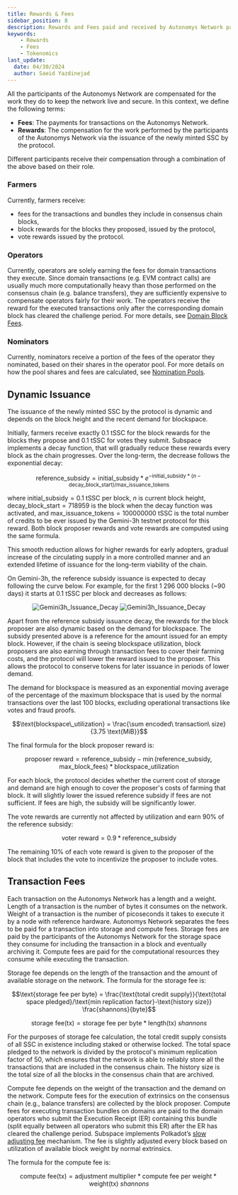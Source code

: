 ```yaml
---
title: Rewards & Fees
sidebar_position: 8
description: Rewards and Fees paid and received by Autonomys Network participants
keywords:
    - Rewards
    - Fees
    - Tokenomics
last_update:
  date: 04/30/2024
  author: Saeid Yazdinejad
---
```


All the participants of the Autonomys Network are compensated for the work they do to keep the network live and secure. In this context, we define the following terms:
- **Fees**: The payments for transactions on the Autonomys Network.
- **Rewards**: The compensation for the work performed by the participants of the Autonomys Network via the issuance of the newly minted SSC by the protocol.

Different participants receive their compensation through a combination of the above based on their role.

### Farmers

Currently, farmers receive: 
- fees for the transactions and bundles they include in consensus chain blocks,
- block rewards for the blocks they proposed, issued by the protocol,
- vote rewards issued by the protocol.

### Operators 

Currently, operators are solely earning the fees for domain transactions they execute. Since domain transactions (e.g. EVM contract calls) are usually much more computationally heavy than those performed on the consensus chain (e.g. balance transfers), they are sufficiently expensive to compensate operators fairly for their work. The operators receive the reward for the executed transactions only after the corresponding domain block has cleared the challenge period. For more details, see [Domain Block Fees](/docs/decex/domains/workflow.md#domain-block-fees).

### Nominators

Currently, nominators receive a portion of the fees of the operator they nominated, based on their shares in the operator pool. For more details on how the pool shares and fees are calculated, see [Nomination Pools](/docs/decex/staking.md#nomination-pools).

## Dynamic Issuance

The issuance of the newly minted SSC by the protocol is dynamic and depends on the block height and the recent demand for blockspace.

Initially, farmers receive exactly 0.1 tSSC for the block rewards for the blocks they propose and 0.1 tSSC for votes they submit. Subspace implements a decay function, that will gradually reduce these rewards every block as the chain progresses. Over the long-term, the decrease follows the exponential decay:

$$\text{reference\_subsidy}=\text{initial\_subsidy}*e^{-\text{initial\_subsidy}*(n-\text{decay\_block\_start})/\text{max\_issuance\_tokens}}$$

where $\text{initial\_subsidy}=0.1$ tSSC per block, $n$ is current block height, $\text{decay\_block\_start}=718 959$ is the block when the decay function was activated, and $\text{max\_issuance\_tokens}=100 000 000$ tSSC is the total number of credits to be ever issued by the Gemini-3h testnet protocol for this reward. Both block proposer rewards and vote rewards are computed using the same formula.

This smooth reduction allows for higher rewards for early adopters, gradual increase of the circulating supply in a more controlled manner and an extended lifetime of issuance for the long-term viability of the chain.

On Gemini-3h, the reference subsidy issuance is expected to decay following the curve below. For example, for the first 1 296 000 blocks (~90 days) it starts at 0.1 tSSC per block and decreases as follows:

<div align="center">
    <img src="/img/Gemini3h_Issuance_Decay-light.svg#gh-light-mode-only" alt="Gemini3h_Issuance_Decay" />
    <img src="/img/Gemini3h_Issuance_Decay-dark.svg#gh-dark-mode-only" alt="Gemini3h_Issuance_Decay" />
</div>

Apart from the reference subsidy issuance decay, the rewards for the block proposer are also dynamic based on the demand for blockspace. The subsidy presented above is a reference for the amount issued for an empty block. However, if the chain is seeing blockspace utilization, block proposers are also earning through transaction fees to cover their farming costs, and the protocol will lower the reward issued to the proposer. This allows the protocol to conserve tokens for later issuance in periods of lower demand. 

The demand for blockspace is measured as an exponential moving average of the percentage of the maximum blockspace that is used by the normal transactions over the last 100 blocks, excluding operational transactions like votes and fraud proofs. 

$$\text{blockspace\_utilization} = \frac{\sum encoded\ transaction\ size}{3.75 \text{MiB}}$$

The final formula for the block proposer reward is:

$$\text{proposer reward}=\text{reference\_subsidy}-\min(\text{reference\_subsidy},\text{max\_block\_fees})*\text{blockspace\_utilization}$$

For each block, the protocol decides whether the current cost of storage and demand are high enough to cover the proposer's costs of farming that block. It will slightly lower the issued reference subsidy if fees are not sufficient. If fees are high, the subsidy will be significantly lower.

The vote rewards are currently not affected by utilization and earn 90% of the reference subsidy:

$$\text{voter reward}=0.9*\text{reference\_subsidy}$$

The remaining 10% of each vote reward is given to the proposer of the block that includes the vote to incentivize the proposer to include votes.

## Transaction Fees

Each transaction on the Autonomys Network has a length and a weight. Length of a transaction is the number of bytes it consumes on the network. Weight of a transaction is the number of picoseconds it takes to execute it by a node with reference hardware.
Autonomys Network separates the fees to be paid for a transaction into storage and compute fees. Storage fees are paid by the participants of the Autonomys Network for the storage space they consume for including the transaction in a block and eventually archiving it. Compute fees are paid for the computational resources they consume while executing the transaction.

Storage fee depends on the length of the transaction and the amount of available storage on the network. The formula for the storage fee is:

$$\text{storage fee per byte}  = \frac{\text{total credit supply}}{\text{total space pledged}/\text{min replication factor}-\text{history size}} \frac{shannons}{byte}$$ 

$$\text{storage fee} \left(\text{tx}\right) = \text{storage fee per byte}*\text{length(tx)}\ shannons$$

For the purposes of storage fee calculation, the total credit supply consists of all SSC in existence including staked or otherwise locked. The total space pledged to the network is divided by the protocol's minimum replication factor of 50, which ensures that the network is able to reliably store all the transactions that are included in the consensus chain. The history size is the total size of all the blocks in the consensus chain that are archived.

Compute fee depends on the weight of the transaction and the demand on the network. Compute fees for the execution of extrinsics on the consensus chain (e.g., balance transfers) are collected by the block proposer. 
Compute fees for executing transaction bundles on domains are paid to the domain operators who submit the Execution Receipt (ER) containing this bundle (split equally between all operators who submit this ER) after the ER has cleared the challenge period. Subspace implements Polkadot’s [slow adjusting fee](https://research.web3.foundation/Polkadot/overview/token-economics#2-slow-adjusting-mechanism) mechanism. The fee is slightly adjusted every block based on utilization of available block weight by normal extrinsics.

The formula for the compute fee is:

$$\text{compute fee} \left(\text{tx}\right) = \text{adjustment multiplier}*\text{compute fee per weight}*\text{weight(tx)}\ shannons$$

